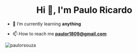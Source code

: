 <h1 align="center">Hi 👋, I'm Paulo Ricardo</h1>
<!-- <p align="left"> <img src="https://komarev.com/ghpvc/?username=paulorsouza&label=Profile%20views&color=0e75b6&style=flat" alt="paulorsouza" /> </p> -->

<!-- <p align="left"> <a href="https://github.com/ryo-ma/github-profile-trophy"><img src="https://github-profile-trophy.vercel.app/?username=paulorsouza" alt="paulorsouza" /></a> </p> -->

<!-- <p align="left"> <a href="https://twitter.com/" target="blank"><img src="https://img.shields.io/twitter/follow/?logo=twitter&style=for-the-badge" alt="" /></a> </p> -->

- 🌱 I’m currently learning **anything**

- 📫 How to reach me **paulor1809@gmail.com**

<p><img align="left" src="https://github-readme-stats.vercel.app/api/top-langs?username=paulorsouza&show_icons=true&locale=en&layout=compact" alt="paulorsouza" /></p>

<!-- <p>&nbsp;<img align="center" src="https://github-readme-stats.vercel.app/api?username=paulorsouza&show_icons=true&locale=en" alt="paulorsouza" /></p> -->

<!-- <p><img align="center" src="https://github-readme-streak-stats.herokuapp.com/?user=paulorsouza&" alt="paulorsouza" /></p> -->


